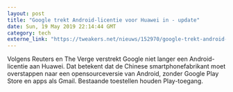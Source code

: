 ```yaml
---
layout: post
title: "Google trekt Android-licentie voor Huawei in - update"
date: Sun, 19 May 2019 22:14:44 GMT
category: tech
externe_link: "https://tweakers.net/nieuws/152970/google-trekt-android-licentie-voor-huawei-in.html"
---
```


Volgens Reuters en The Verge verstrekt Google niet langer een Android-licentie aan Huawei. Dat betekent dat de Chinese smartphonefabrikant moet overstappen naar een opensourceversie van Android, zonder Google Play Store en apps als Gmail. Bestaande toestellen houden Play-toegang.<img src="http://feeds.feedburner.com/~r/tweakers/mixed/~4/J5XJ-fIZdqo" height="1" width="1" alt=""/>
